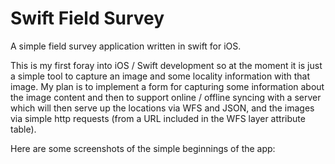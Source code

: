 # Swift Field Survey

A simple field survey application written in swift for iOS.

This is my first foray into iOS / Swift development so at the moment it is just a simple tool to capture 
an image and some locality information with that image. My plan is to implement a form for capturing some 
information about the image content and then to support online / offline syncing with a server which will
then serve up the locations via WFS and JSON, and the images via simple http requests (from a URL included in the
WFS layer attribute table).

Here are some screenshots of the simple beginnings of the app:


